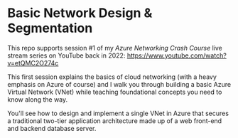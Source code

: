 # Basic Network Design & Segmentation

This repo supports session #1 of my *Azure Networking Crash Course* live stream series on YouTube back in 2022:
https://www.youtube.com/watch?v=etQMC2O274c

This first session explains the basics of cloud networking (with a heavy emphasis on Azure of course) and I walk you through building a basic Azure Virtual Network (VNet) while teaching foundational concepts you need to know along the way.

You'll see how to design and implement a single VNet in Azure that secures a traditional two-tier application architecture made up of a web front-end and backend database server.

